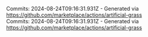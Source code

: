Commits: 2024-08-24T09:16:31.931Z - Generated via https://github.com/marketplace/actions/artificial-grass
<br>
Commits: 2024-08-24T09:16:31.931Z - Generated via https://github.com/marketplace/actions/artificial-grass
<br>
